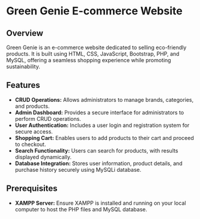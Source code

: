 # Green Genie E-commerce Website

## Overview
Green Genie is an e-commerce website dedicated to selling eco-friendly products. It is built using HTML, CSS, JavaScript, Bootstrap, PHP, and MySQL, offering a seamless shopping experience while promoting sustainability.

## Features
- **CRUD Operations:** Allows administrators to manage brands, categories, and products.
- **Admin Dashboard:** Provides a secure interface for administrators to perform CRUD operations.
- **User Authentication:** Includes a user login and registration system for secure access.
- **Shopping Cart:** Enables users to add products to their cart and proceed to checkout.
- **Search Functionality:** Users can search for products, with results displayed dynamically.
- **Database Integration:** Stores user information, product details, and purchase history securely using MySQLi database.

## Prerequisites
- **XAMPP Server:** Ensure XAMPP is installed and running on your local computer to host the PHP files and MySQL database.



 
